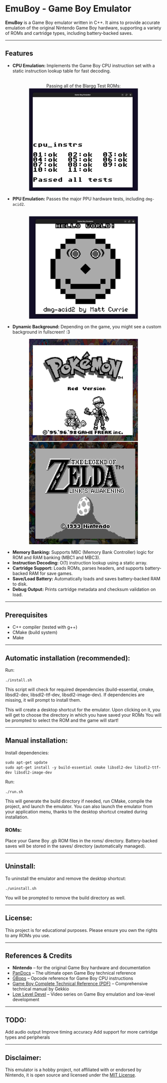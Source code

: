 # EmuBoy - Game Boy Emulator

**EmuBoy** is a Game Boy emulator written in C++. It aims to provide accurate emulation of the original Nintendo Game Boy hardware, supporting a variety of ROMs and cartridge types, including battery-backed saves.

---

## Features

- **CPU Emulation:** Implements the Game Boy CPU instruction set with a static instruction lookup table for fast decoding.  
<p align="center">
   <br>Passing all of the Blargg Test ROMs:
  <br><img src="images/cpu.png" alt="Blargg CPU Test - All Passed" width="350"/>
</p>

- **PPU Emulation:** Passes the major PPU hardware tests, including `dmg-acid2`.
<p align="center">
  <br><img src="images/ppu.png" alt="PPU Test - dmg-acid2" width="350"/>
</p>

- **Dynamic Background:** Depending on the game, you might see a custom background in fullscreen! :3

<p align="center">
  <img src="images/background_1.png" alt="Dynamic Background 1" width="350"/>
  <img src="images/background_2.png" alt="Dynamic Background 2" width="350"/>
</p>

- **Memory Banking:** Supports MBC (Memory Bank Controller) logic for ROM and RAM banking (MBC1 and MBC3).
- **Instruction Decoding:** O(1) instruction lookup using a static array.
- **Cartridge Support:** Loads ROMs, parses headers, and supports battery-backed RAM for save games.
- **Save/Load Battery:** Automatically loads and saves battery-backed RAM to disk.
- **Debug Output:** Prints cartridge metadata and checksum validation on load.

---

## Prerequisites

- C++ compiler (tested with g++)
- CMake (build system)
- Make

---

## Automatic installation (recommended):

Run:

```./install.sh```

This script will check for required dependencies (build-essential, cmake, libsdl2-dev, libsdl2-ttf-dev, libsdl2-image-dev).
If dependencies are missing, it will prompt to install them.

This will create a desktop shortcut for the emulator.
Upon clicking on it, you will get to choose the directory in which you have saved your ROMs
You will be prompted to select the ROM and the game will start!

---

## Manual installation:

Install dependencies:

```
sudo apt-get update
sudo apt-get install -y build-essential cmake libsdl2-dev libsdl2-ttf-dev libsdl2-image-dev
```
Run:

```./run.sh```

This will generate the build directory if needed, run CMake, compile the project, and launch the emulator.
You can also launch the emulator from your application menu, thanks to the desktop shortcut created during installation.

### ROMs:

Place your Game Boy .gb ROM files in the roms/ directory.
Battery-backed saves will be stored in the saves/ directory (automatically managed).

---

## Uninstall:
To uninstall the emulator and remove the desktop shortcut:

```./uninstall.sh```

You will be prompted to remove the build directory as well.

---

## License:
This project is for educational purposes.
Please ensure you own the rights to any ROMs you use.

---

## References & Credits
- **Nintendo** – for the original Game Boy hardware and documentation
- [PanDocs](https://gbdev.io/pandocs/About.html) – The ultimate open Game Boy technical reference
- [GBops](https://izik1.github.io/gbops/) – Opcode reference for Game Boy CPU instructions
- [Game Boy Complete Technical Reference (PDF)](https://gekkio.fi/files/gb-docs/gbctr.pdf) – Comprehensive technical manual by Gekkio
- [Low Level Devel](https://www.youtube.com/@lowleveldevel1712) – Video series on Game Boy emulation and low-level development

---

## TODO:
Add audio output
Improve timing accuracy
Add support for more cartridge types and peripherals

---

## Disclaimer:
This emulator is a hobby project, not affiliated with or endorsed by Nintendo, it is open source and licensed under the [MIT License](LICENSE.md).
